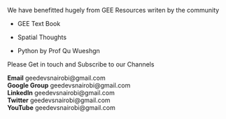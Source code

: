 

  
We have benefitted hugely from GEE Resources writen by the community 

- GEE Text Book 

- Spatial Thoughts

- Python by Prof Qu Wueshgn

<p>Please Get in touch and Subscribe to our Channels</p>
<strong>Email</strong> geedevsnairobi@gmail.com</br>
<strong>Google Group</strong> geedevsnairobi@gmail.com</br>
<strong>LinkedIn</strong> geedevsnairobi@gmail.com</br>
<strong>Twitter</strong> geedevsnairobi@gmail.com</br>
<strong>YouTube</strong> geedevsnairobi@gmail.com
